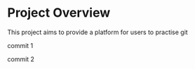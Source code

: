 # Project Overview

This project aims to provide a platform for users to practise git

commit 1

commit 2
